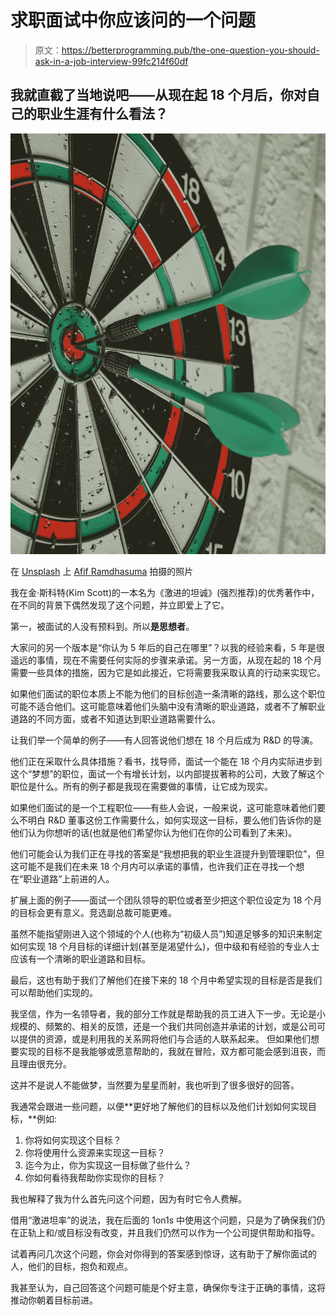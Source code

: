 # 求职面试中你应该问的一个问题

> 原文：<https://betterprogramming.pub/the-one-question-you-should-ask-in-a-job-interview-99fc214f60df>

## 我就直截了当地说吧——从现在起 18 个月后，你对自己的职业生涯有什么看法？

![](img/bd6fea8e3dcb63e73320c50141b34995.png)

在 [Unsplash](https://unsplash.com/s/photos/goal?utm_source=unsplash&utm_medium=referral&utm_content=creditCopyText) 上 [Afif Ramdhasuma](https://unsplash.com/@javaistan?utm_source=unsplash&utm_medium=referral&utm_content=creditCopyText) 拍摄的照片

我在金·斯科特(Kim Scott)的一本名为《激进的坦诚》(强烈推荐)的优秀著作中，在不同的背景下偶然发现了这个问题，并立即爱上了它。

第一，被面试的人没有预料到。所以**是思想者**。

大家问的另一个版本是“你认为 5 年后的自己在哪里”？以我的经验来看，5 年是很遥远的事情，现在不需要任何实际的步骤来承诺。另一方面，从现在起的 18 个月需要一些具体的措施，因为它是如此接近，它将需要我采取认真的行动来实现它。

如果他们面试的职位本质上不能为他们的目标创造一条清晰的路线，那么这个职位可能不适合他们。这可能意味着他们头脑中没有清晰的职业道路，或者不了解职业道路的不同方面，或者不知道达到职业道路需要什么。

让我们举一个简单的例子——有人回答说他们想在 18 个月后成为 R&D 的导演。

他们正在采取什么具体措施？看书，找导师，面试一个能在 18 个月内实际进步到这个“梦想”的职位，面试一个有增长计划，以内部提拔著称的公司，大致了解这个职位是什么。所有的例子都是我现在需要做的事情，让它成为现实。

如果他们面试的是一个工程职位——有些人会说，一般来说，这可能意味着他们要么不明白 R&D 董事这份工作需要什么，如何实现这一目标，要么他们告诉你的是他们认为你想听的话(也就是他们希望你认为他们在你的公司看到了未来)。

他们可能会认为我们正在寻找的答案是“我想把我的职业生涯提升到管理职位”，但这可能不是我们在未来 18 个月内可以承诺的事情，也许我们正在寻找一个想在“职业道路”上前进的人。

扩展上面的例子——面试一个团队领导的职位或者至少把这个职位设定为 18 个月的目标会更有意义。竞选副总裁可能更难。

虽然不能指望刚进入这个领域的个人(也称为“初级人员”)知道足够多的知识来制定如何实现 18 个月目标的详细计划(甚至是渴望什么)，但中级和有经验的专业人士应该有一个清晰的职业道路和目标。

最后，这也有助于我们了解他们在接下来的 18 个月中希望实现的目标是否是我们可以帮助他们实现的。

我坚信，作为一名领导者，我的部分工作就是帮助我的员工进入下一步。无论是小规模的、频繁的、相关的反馈，还是一个我们共同创造并承诺的计划，或是公司可以提供的资源，或是利用我的关系网将他们与合适的人联系起来。
但如果他们想要实现的目标不是我能够或愿意帮助的，我就在冒险，双方都可能会感到沮丧，而且理由很充分。

这并不是说人不能做梦，当然要为星星而射，我也听到了很多很好的回答。

我通常会跟进一些问题，以便**更好地了解他们的目标以及他们计划如何实现目标，**例如:

1.  你将如何实现这个目标？
2.  你将使用什么资源来实现这一目标？
3.  迄今为止，你为实现这一目标做了些什么？
4.  你如何看待我帮助你实现你的目标？

我也解释了我为什么首先问这个问题，因为有时它令人费解。

借用“激进坦率”的说法，我在后面的 1on1s 中使用这个问题，只是为了确保我们仍在正轨上和/或目标没有改变，并且我们仍然可以作为一个公司提供帮助和指导。

试着再问几次这个问题，你会对你得到的答案感到惊讶，这有助于了解你面试的人，他们的目标，抱负和观点。

我甚至认为，自己回答这个问题可能是个好主意，确保你专注于正确的事情，这将推动你朝着目标前进。